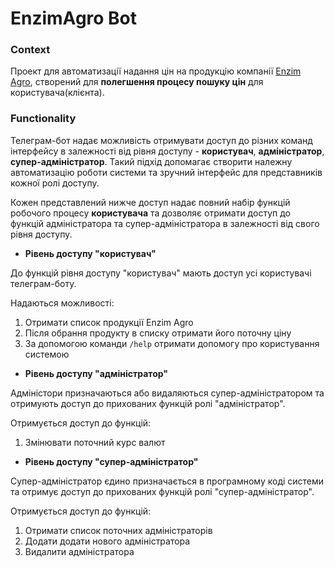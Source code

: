 # EnzimAgro Bot

### Context
Проект для автоматизації надання цін на продукцію компанії [Enzim Agro](https://agro.enzim.biz/), створений для **полегшення процесу пошуку цін** для користувача(клієнта).

### Functionality

Телеграм-бот надає можливість отримувати доступ до різних команд інтерфейсу в залежності від рівня доступу - **користувач**, **адміністратор**, **супер-адміністратор**. Такий підхід допомагає створити належну автоматизацію роботи системи та зручний інтерфейс для представників кожної ролі доступу.

Кожен представлений нижче доступ надає повний набір функцій робочого процесу **користувача** та дозволяє отримати доступ до функцій адміністратора та супер-адміністратора в залежності від свого рівня доступу.

+ **Рівень доступу "користувач"**

До функцій рівня доступу "користувач" мають доступ усі користувачі телеграм-боту.

Надаються можливості:
1. Отримати список продукції Enzim Agro
2. Після обрання продукту в списку отримати його поточну ціну
3. За допомогою команди <code>/help</code> отримати допомогу про користування системою

+ **Рівень доступу "адміністратор"**

Адміністори призначаються або видаляються супер-адміністратором та отримують доступ до прихованих функцій ролі "адміністратор".

Отримується доступ до функцій:
1. Змінювати поточний курс валют

+ **Рівень доступу "супер-адміністратор"**

Супер-адміністратор єдино призначається в програмному коді системи та отримує доступ до прихованих функцій ролі "супер-адміністратор".

Отримується доступ до функцій:
1. Отримати список поточних адміністраторів
2. Додати додати нового адміністратора
3. Видалити адміністратора